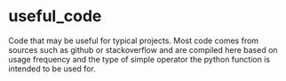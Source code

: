 # useful_code

Code that may be useful for typical projects. Most code comes from sources such as github or stackoverflow and are compiled here based on usage frequency and the type of simple operator the python function is intended to be used for.
